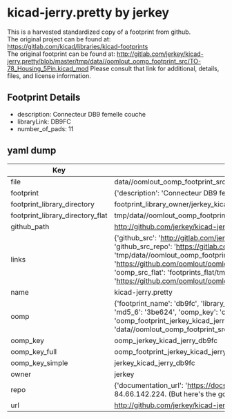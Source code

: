 # kicad-jerry.pretty by jerkey  
This is a harvested standardized copy of a footprint from github.  
The original project can be found at:  
https://gitlab.com/kicad/libraries/kicad-footprints  
The original footprint can be found at:
http://gitlab.com/jerkey/kicad-jerry.pretty/blob/master/tmp/data//oomlout_oomp_footprint_src/TO-78_Housing_5Pin.kicad_mod
Please consult that link for additional, details, files, and license information.  
## Footprint Details
* description: Connecteur DB9 femelle couche  
* libraryLink: DB9FC  
* number_of_pads: 11  
## yaml dump  
| Key | Value |  
| --- | --- |  
| file | data//oomlout_oomp_footprint_src/kicad-jerry.pretty/DB9FC.kicad_mod |  
| footprint | {'description': 'Connecteur DB9 femelle couche', 'libraryLink': 'DB9FC', 'number_of_pads': 11} |  
| footprint_library_directory | footprint_library_owner/jerkey_kicad-jerry.pretty |  
| footprint_library_directory_flat | tmp/data//oomlout_oomp_footprint_src/footprints_flat/jerkey_kicad_jerry_db9fc/working |  
| github_path | http://github.com/jerkey/kicad-jerry.pretty/blob/master/tmp/data//oomlout_oomp_footprint_src/DB9FC.kicad_mod |  
| links | {'github_src': 'http://gitlab.com/jerkey/kicad-jerry.pretty/blob/master/tmp/data//oomlout_oomp_footprint_src/TO-78_Housing_5Pin.kicad_mod', 'github_src_repo': 'https://gitlab.com/kicad/libraries/kicad-footprints', 'oomp_bot': 'tmp/data//oomlout_oomp_footprint_src/footprints/jerkey_kicad_jerry_db9fc/working', 'oomp_bot_github': 'https://github.com/oomlout/oomlout_oomp_footprint_bot/tree/main/tmp/data//oomlout_oomp_footprint_src/footprints/jerkey_kicad_jerry_db9fc/working', 'oomp_src_flat': 'footprints_flat/tmp/data//oomlout_oomp_footprint_src/footprints_flat/jerkey_kicad_jerry_db9fc/working', 'oomp_src_flat_github': 'https://github.com/oomlout/oomlout_oomp_footprint_src/tree/main/tmp/data//oomlout_oomp_footprint_src/footprints_flat/jerkey_kicad_jerry_db9fc/working'} |  
| name | kicad-jerry.pretty |  
| oomp | {'footprint_name': 'db9fc', 'library_name': 'kicad_jerry', 'md5': '3be6246bfb8fe3370ece73ec221a2d76', 'md5_10': '3be6246bfb', 'md5_5': '3be62', 'md5_6': '3be624', 'oomp_key': 'oomp_jerkey_kicad_jerry_db9fc', 'oomp_key_extra': 'oomp_footprint_jerkey_kicad_jerry_db9fc', 'oomp_key_full': 'oomp_footprint_jerkey_kicad_jerry_db9fc_3be624', 'oomp_key_simple': 'jerkey_kicad_jerry_db9fc', 'original_filename': 'data//oomlout_oomp_footprint_src/kicad-jerry.pretty/DB9FC.kicad_mod', 'owner_name': 'jerkey'} |  
| oomp_key | oomp_jerkey_kicad_jerry_db9fc |  
| oomp_key_full | oomp_footprint_jerkey_kicad_jerry_db9fc |  
| oomp_key_simple | jerkey_kicad_jerry_db9fc |  
| owner | jerkey |  
| repo | {'documentation_url': 'https://docs.github.com/rest/overview/resources-in-the-rest-api#rate-limiting', 'message': "API rate limit exceeded for 84.66.142.224. (But here's the good news: Authenticated requests get a higher rate limit. Check out the documentation for more details.)"} |  
| url | http://github.com/jerkey/kicad-jerry.pretty |  


